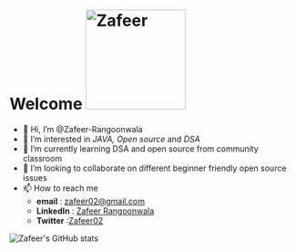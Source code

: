 # Welcome   <img width="175" alt="Zafeer" src="https://user-images.githubusercontent.com/86530605/149382196-688b3501-f26c-4f17-89b8-3493764c0fe5.png">
- 👋 Hi, I’m @Zafeer-Rangoonwala
- 👀 I’m interested in *JAVA, Open source* and *DSA*
- 🌱 I’m currently learning DSA and open source from community classroom
- 💞️ I’m looking to collaborate on different beginner friendly open source issues 
- 📫 How to reach me 
     - **email** : zafeer02@gmail.com  
     - **LinkedIn** : [Zafeer Rangoonwala](https://www.linkedin.com/in/zafeer-rangoonwala-0a3a64202/)
     - **Twitter** :[Zafeer02](https://twitter.com/zafeer02)
    
    
    
![Zafeer's GitHub stats](https://github-readme-stats.vercel.app/api?username=Zafeer-R&theme=blue-green&show_icons=true)
      
<!---
Zafeer-R/Zafeer-R is a ✨ special ✨ repository because its `README.md` (this file) appears on your GitHub profile.
You can click the Preview link to take a look at your changes.
--->
